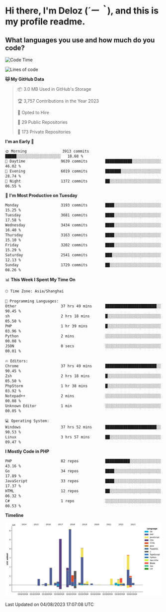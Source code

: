 # **Hi there, I'm Deloz (*´ー｀*), and this is my profile readme.**

## **What languages you use and how much do you code?**

<!--START_SECTION:waka-->
![Code Time](http://img.shields.io/badge/Code%20Time-2%2C054%20hrs%2028%20mins-blue)

![Lines of code](https://img.shields.io/badge/From%20Hello%20World%20I%27ve%20Written-31.5%20million%20lines%20of%20code-blue)

**🐱 My GitHub Data** 

> 📦 3.0 MB Used in GitHub's Storage 
 > 
> 🏆 3,757 Contributions in the Year 2023
 > 
> 💼 Opted to Hire
 > 
> 📜 29 Public Repositories 
 > 
> 🔑 173 Private Repositories 
 > 
**I'm an Early 🐤** 

```text
🌞 Morning                3913 commits        █████░░░░░░░░░░░░░░░░░░░░   18.68 % 
🌆 Daytime                9639 commits        ████████████░░░░░░░░░░░░░   46.02 % 
🌃 Evening                6019 commits        ███████░░░░░░░░░░░░░░░░░░   28.74 % 
🌙 Night                  1372 commits        ██░░░░░░░░░░░░░░░░░░░░░░░   06.55 % 
```
📅 **I'm Most Productive on Tuesday** 

```text
Monday                   3193 commits        ████░░░░░░░░░░░░░░░░░░░░░   15.25 % 
Tuesday                  3681 commits        ████░░░░░░░░░░░░░░░░░░░░░   17.58 % 
Wednesday                3434 commits        ████░░░░░░░░░░░░░░░░░░░░░   16.40 % 
Thursday                 3163 commits        ████░░░░░░░░░░░░░░░░░░░░░   15.10 % 
Friday                   3202 commits        ████░░░░░░░░░░░░░░░░░░░░░   15.29 % 
Saturday                 2541 commits        ███░░░░░░░░░░░░░░░░░░░░░░   12.13 % 
Sunday                   1729 commits        ██░░░░░░░░░░░░░░░░░░░░░░░   08.26 % 
```


📊 **This Week I Spent My Time On** 

```text
🕑︎ Time Zone: Asia/Shanghai

💬 Programming Languages: 
Other                    37 hrs 49 mins      ███████████████████████░░   90.45 % 
sh                       2 hrs 18 mins       █░░░░░░░░░░░░░░░░░░░░░░░░   05.50 % 
PHP                      1 hr 39 mins        █░░░░░░░░░░░░░░░░░░░░░░░░   03.96 % 
Python                   2 mins              ░░░░░░░░░░░░░░░░░░░░░░░░░   00.08 % 
JSON                     0 secs              ░░░░░░░░░░░░░░░░░░░░░░░░░   00.01 % 

🔥 Editors: 
Chrome                   37 hrs 49 mins      ███████████████████████░░   90.45 % 
Zsh                      2 hrs 18 mins       █░░░░░░░░░░░░░░░░░░░░░░░░   05.50 % 
PhpStorm                 1 hr 38 mins        █░░░░░░░░░░░░░░░░░░░░░░░░   03.92 % 
Notepad++                2 mins              ░░░░░░░░░░░░░░░░░░░░░░░░░   00.08 % 
Unknown Editor           1 min               ░░░░░░░░░░░░░░░░░░░░░░░░░   00.05 % 

💻 Operating System: 
Windows                  37 hrs 52 mins      ███████████████████████░░   90.53 % 
Linux                    3 hrs 57 mins       ██░░░░░░░░░░░░░░░░░░░░░░░   09.47 % 
```

**I Mostly Code in PHP** 

```text
PHP                      82 repos            ███████████░░░░░░░░░░░░░░   43.16 % 
Go                       34 repos            ████░░░░░░░░░░░░░░░░░░░░░   17.89 % 
JavaScript               33 repos            ████░░░░░░░░░░░░░░░░░░░░░   17.37 % 
HTML                     12 repos            ██░░░░░░░░░░░░░░░░░░░░░░░   06.32 % 
C#                       1 repo              ░░░░░░░░░░░░░░░░░░░░░░░░░   00.53 % 
```



**Timeline**

![Lines of Code chart](https://raw.githubusercontent.com/deloz/deloz/main/assets/bar_graph.png)


 Last Updated on 04/08/2023 17:07:08 UTC
<!--END_SECTION:waka-->
